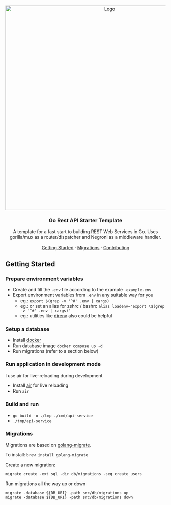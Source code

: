 <!-- PROJECT LOGO -->
<br />
<p align="center">
  <img src="https://repository-images.githubusercontent.com/397879110/ca96c957-860d-4ec9-a37c-f3274b15d997" alt="Logo" width="640">

<h3 align="center">Go Rest API Starter Template</h3>
  <p align="center">
    A template for a fast start to building REST Web Services in Go. Uses gorilla/mux as a router/dispatcher and Negroni as a middleware handler.
    <br />
    <br />
    <a href="#getting-started">Getting Started</a>
    ·
    <a href="#migrations">Migrations</a>
    ·
    <a href="#contributing">Contributing</a>
  </p>
</p>


## Getting Started

### Prepare environment variables
* Create and fill the `.env` file according to the example `.example.env`
* Export environment variables from `.env` in any suitable way for you
  * eg.: `export $(grep -v '^#' .env | xargs)`
  * eg.: or set an alias for zshrc / bashrc `alias loadenv="export \$(grep -v '^#' .env | xargs)"`
  * eg.: utilities like [direnv](https://direnv.net/) also could be helpful

### Setup a database
* Install [docker](https://docs.docker.com/desktop/mac/install/)
* Run database image `docker compose up -d`
* Run migrations (refer to a section below)

### Run application in development mode

I use air for live-reloading during development

* Install [air](https://github.com/cosmtrek/air) for live reloading 
* Run `air`

### Build and run

* `go build -o ./tmp ./cmd/api-service`
* `./tmp/api-service`

### Migrations

Migrations are based on [golang-migrate](https://github.com/golang-migrate/migrate).

To install: `brew install golang-migrate`

Create a new migration:
```
migrate create -ext sql -dir db/migrations -seq create_users
```

Run migrations all the way up or down
```
migrate -database ${DB_URI} -path src/db/migrations up
migrate -database ${DB_URI} -path src/db/migrations down
```

